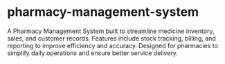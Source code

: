 # pharmacy-management-system
A Pharmacy Management System built to streamline medicine inventory, sales, and customer records. Features include stock tracking, billing, and reporting to improve efficiency and accuracy. Designed for pharmacies to simplify daily operations and ensure better service delivery.
